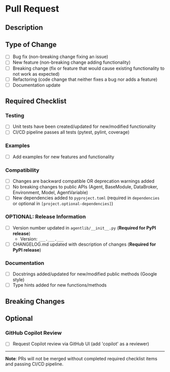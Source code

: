 # Pull Request

## Description
<!-- Brief description of changes (2-3 sentences) -->


## Type of Change
<!-- Check relevant boxes with [x] -->
- [ ] Bug fix (non-breaking change fixing an issue)
- [ ] New feature (non-breaking change adding functionality)
- [ ] Breaking change (fix or feature that would cause existing functionality to not work as expected)
- [ ] Refactoring (code change that neither fixes a bug nor adds a feature)
- [ ] Documentation update

## Required Checklist

### Testing
- [ ] Unit tests have been created/updated for new/modified functionality
- [ ] CI/CD pipeline passes all tests (pytest, pylint, coverage)

### Examples
- [ ] Add examples for new features and functionality

### Compatibility
- [ ] Changes are backward compatible OR deprecation warnings added
- [ ] No breaking changes to public APIs (Agent, BaseModule, DataBroker, Environment, Model, AgentVariable)
- [ ] New dependencies added to `pyproject.toml` (required in `dependencies` or optional in `[project.optional-dependencies]`)

### OPTIONAL: Release Information
- [ ] Version number updated in `agentlib/__init__.py` (**Required for PyPI release**)
  - Version: `___.___.___`
- [ ] CHANGELOG.md updated with description of changes (**Required for PyPI release**)

### Documentation
- [ ] Docstrings added/updated for new/modified public methods (Google style)
- [ ] Type hints added for new functions/methods

## Breaking Changes
<!-- If "Breaking change" checked above, describe impact and migration path -->

## Optional

### GitHub Copilot Review
<!-- Request a review from GitHub Copilot to get AI-powered feedback on your changes -->
- [ ] Request Copilot review via GitHub UI (add 'copilot' as a reviewer)

---
**Note**: PRs will not be merged without completed required checklist items and passing CI/CD pipeline.
